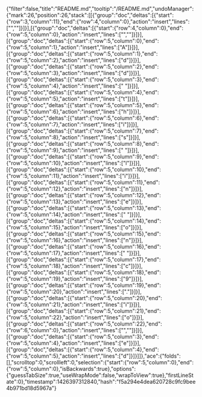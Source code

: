 {"filter":false,"title":"README.md","tooltip":"/README.md","undoManager":{"mark":26,"position":26,"stack":[[{"group":"doc","deltas":[{"start":{"row":3,"column":11},"end":{"row":4,"column":0},"action":"insert","lines":["",""]}]}],[{"group":"doc","deltas":[{"start":{"row":4,"column":0},"end":{"row":5,"column":0},"action":"insert","lines":["",""]}]}],[{"group":"doc","deltas":[{"start":{"row":5,"column":0},"end":{"row":5,"column":1},"action":"insert","lines":["A"]}]}],[{"group":"doc","deltas":[{"start":{"row":5,"column":1},"end":{"row":5,"column":2},"action":"insert","lines":["d"]}]}],[{"group":"doc","deltas":[{"start":{"row":5,"column":2},"end":{"row":5,"column":3},"action":"insert","lines":["d"]}]}],[{"group":"doc","deltas":[{"start":{"row":5,"column":3},"end":{"row":5,"column":4},"action":"insert","lines":[" "]}]}],[{"group":"doc","deltas":[{"start":{"row":5,"column":4},"end":{"row":5,"column":5},"action":"insert","lines":["t"]}]}],[{"group":"doc","deltas":[{"start":{"row":5,"column":5},"end":{"row":5,"column":6},"action":"insert","lines":["h"]}]}],[{"group":"doc","deltas":[{"start":{"row":5,"column":6},"end":{"row":5,"column":7},"action":"insert","lines":["i"]}]}],[{"group":"doc","deltas":[{"start":{"row":5,"column":7},"end":{"row":5,"column":8},"action":"insert","lines":["s"]}]}],[{"group":"doc","deltas":[{"start":{"row":5,"column":8},"end":{"row":5,"column":9},"action":"insert","lines":[" "]}]}],[{"group":"doc","deltas":[{"start":{"row":5,"column":9},"end":{"row":5,"column":10},"action":"insert","lines":["l"]}]}],[{"group":"doc","deltas":[{"start":{"row":5,"column":10},"end":{"row":5,"column":11},"action":"insert","lines":["i"]}]}],[{"group":"doc","deltas":[{"start":{"row":5,"column":11},"end":{"row":5,"column":12},"action":"insert","lines":["n"]}]}],[{"group":"doc","deltas":[{"start":{"row":5,"column":12},"end":{"row":5,"column":13},"action":"insert","lines":["e"]}]}],[{"group":"doc","deltas":[{"start":{"row":5,"column":13},"end":{"row":5,"column":14},"action":"insert","lines":[" "]}]}],[{"group":"doc","deltas":[{"start":{"row":5,"column":14},"end":{"row":5,"column":15},"action":"insert","lines":["o"]}]}],[{"group":"doc","deltas":[{"start":{"row":5,"column":15},"end":{"row":5,"column":16},"action":"insert","lines":["n"]}]}],[{"group":"doc","deltas":[{"start":{"row":5,"column":16},"end":{"row":5,"column":17},"action":"insert","lines":[" "]}]}],[{"group":"doc","deltas":[{"start":{"row":5,"column":17},"end":{"row":5,"column":18},"action":"insert","lines":["c"]}]}],[{"group":"doc","deltas":[{"start":{"row":5,"column":18},"end":{"row":5,"column":19},"action":"insert","lines":["9"]}]}],[{"group":"doc","deltas":[{"start":{"row":5,"column":19},"end":{"row":5,"column":20},"action":"insert","lines":["."]}]}],[{"group":"doc","deltas":[{"start":{"row":5,"column":20},"end":{"row":5,"column":21},"action":"insert","lines":["i"]}]}],[{"group":"doc","deltas":[{"start":{"row":5,"column":21},"end":{"row":5,"column":22},"action":"insert","lines":["o"]}]}],[{"group":"doc","deltas":[{"start":{"row":5,"column":22},"end":{"row":6,"column":0},"action":"insert","lines":["",""]}]}],[{"group":"doc","deltas":[{"start":{"row":5,"column":3},"end":{"row":5,"column":4},"action":"insert","lines":["e"]}]}],[{"group":"doc","deltas":[{"start":{"row":5,"column":4},"end":{"row":5,"column":5},"action":"insert","lines":["d"]}]}]]},"ace":{"folds":[],"scrolltop":0,"scrollleft":0,"selection":{"start":{"row":5,"column":0},"end":{"row":5,"column":0},"isBackwards":true},"options":{"guessTabSize":true,"useWrapMode":false,"wrapToView":true},"firstLineState":0},"timestamp":1426397312840,"hash":"f5a294e4dea620728c9fc9bee4b971bd18d5967a"}